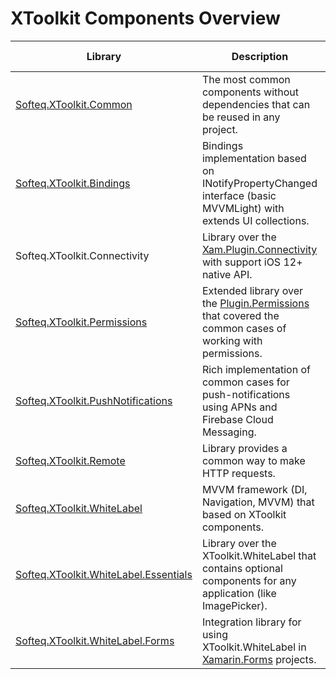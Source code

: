 # XToolkit Components Overview

Library | Description | Supported platforms
------- | ----------- | --------------------
[Softeq.XToolkit.Common](common.md) | The most common components without dependencies that can be reused in any project. | Core, Android, iOS
[Softeq.XToolkit.Bindings](bindings.md) | Bindings implementation based on INotifyPropertyChanged interface (basic MVVMLight) with extends UI collections. | Core, Android, iOS
Softeq.XToolkit.Connectivity |  Library over the [Xam.Plugin.Connectivity](https://github.com/jamesmontemagno/ConnectivityPlugin) with support iOS 12+ native API.  | Core, iOS
[Softeq.XToolkit.Permissions](permissions.md) | Extended library over the [Plugin.Permissions](https://github.com/jamesmontemagno/PermissionsPlugin) that covered the common cases of working with permissions. | Core, Android, iOS
[Softeq.XToolkit.PushNotifications](push-notifications.md) | Rich implementation of common cases for push-notifications using APNs and Firebase Cloud Messaging. | Core, Android, iOS
[Softeq.XToolkit.Remote](remote.md) | Library provides a common way to make HTTP requests. | Core
[Softeq.XToolkit.WhiteLabel](whitelabel.md) | MVVM framework (DI, Navigation, MVVM) that based on XToolkit components. | Core, Android, iOS
[Softeq.XToolkit.WhiteLabel.Essentials](whitelabel/essentials.md) | Library over the XToolkit.WhiteLabel that contains optional components for any application (like ImagePicker). | Core, Android, iOS
[Softeq.XToolkit.WhiteLabel.Forms](whitelabel/forms.md) | Integration library for using XToolkit.WhiteLabel in [Xamarin.Forms](https://github.com/xamarin/Xamarin.Forms) projects. | Core
